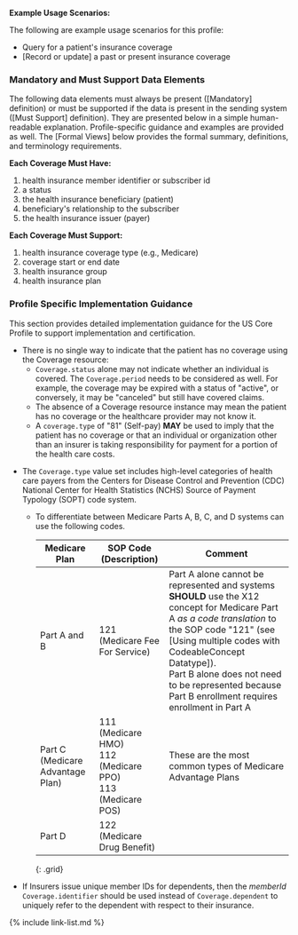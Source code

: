 

**Example Usage Scenarios:**

The following are example usage scenarios for this profile:

- Query for a patient's insurance coverage
- [Record or update] a past or present insurance coverage

### Mandatory and Must Support Data Elements

The following data elements must always be present ([Mandatory] definition) or must be supported if the data is present in the sending system ([Must Support] definition). They are presented below in a simple human-readable explanation. Profile-specific guidance and examples are provided as well. The [Formal Views] below provides the formal summary, definitions, and terminology requirements.

**Each Coverage Must Have:**

1. health insurance member identifier or subscriber id
2. a status
3. the health insurance beneficiary (patient)
4. beneficiary's relationship to the subscriber
5. the health insurance issuer (payer)

**Each Coverage Must Support:**

1. health insurance coverage type (e.g., Medicare)
2. coverage start or end date
3. health insurance group
4. health insurance plan

### Profile Specific Implementation Guidance

This section provides detailed implementation guidance for the US Core Profile to support implementation and certification.

- There is no single way to indicate that the patient has no coverage using the Coverage resource:
  - `Coverage.status` alone may not indicate whether an individual is covered. The `Coverage.period` needs to be considered as well. For example, the coverage may be expired with a status of "active", or conversely, it may be "canceled" but still have covered claims.
  - The absence of a Coverage resource instance may mean the patient has no coverage or the healthcare provider may not know it.
  - A `coverage.type` of "81" (Self-pay) **MAY** be used to imply that the patient has no coverage or that an individual or organization other than an insurer is taking responsibility for payment for a portion of the health care costs.
  
<div class="bg-success" markdown="1">

- The `Coverage.type` value set includes high-level categories of health care payers from the Centers for Disease Control and Prevention (CDC) National Center for Health Statistics (NCHS) Source of Payment Typology (SOPT) code system.

  - To differentiate between Medicare Parts A, B, C, and D systems can use the following codes.

    Medicare Plan | SOP Code (Description)| Comment
    |---|---|---|
    Part A and B |121 (Medicare Fee For Service)| Part A alone cannot be represented and systems **SHOULD** use the X12 concept for Medicare Part A *as a code translation* to the SOP code "121" (see [Using multiple codes with CodeableConcept Datatype]).<br/> Part B alone does not need to be represented because Part B enrollment requires enrollment in Part A
    Part C (Medicare Advantage Plan)|111 (Medicare HMO)<br />112 (Medicare PPO)<br />113 (Medicare POS) | These are the most common types of Medicare Advantage Plans 
    Part D|122 (Medicare Drug Benefit)|
    {: .grid}
</div><!-- new-content -->

- If Insurers issue unique member IDs for dependents, then the *memberId* `Coverage.identifier` should be used instead of `Coverage.dependent` to uniquely refer to the dependent with respect to their insurance.

{% include link-list.md %}
